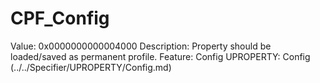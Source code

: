 # CPF_Config

Value: 0x0000000000004000
Description: Property should be loaded/saved as permanent profile.
Feature: Config
UPROPERTY: Config (../../Specifier/UPROPERTY/Config.md)